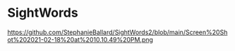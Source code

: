 # SightWords

https://github.com/StephanieBallard/SightWords2/blob/main/Screen%20Shot%202021-02-18%20at%2010.10.49%20PM.png
